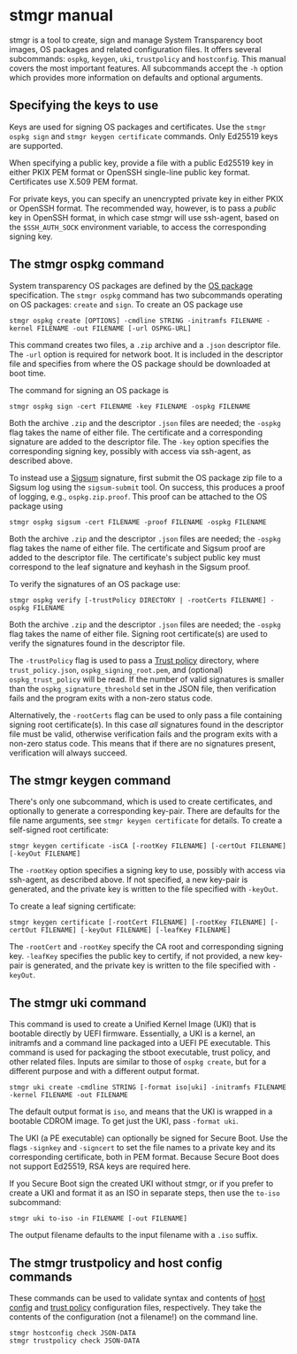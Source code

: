 # stmgr manual

stmgr is a tool to create, sign and manage System Transparency boot
images, OS packages and related configuration files. It offers several
subcommands: `ospkg`, `keygen`, `uki`, `trustpolicy` and `hostconfig`.
This manual covers the most important features. All subcommands accept
the `-h` option which provides more information on defaults and optional
arguments.

## Specifying the keys to use

Keys are used for signing OS packages and certificates.  Use the `stmgr
ospkg sign` and `stmgr keygen certificate` commands.  Only Ed25519 keys
are supported.

When specifying a public key, provide a file with a public Ed25519 key
in either PKIX PEM format or OpenSSH single-line public key format.
Certificates use X.509 PEM format.

For private keys, you can specify an unencrypted private key in either
PKIX or OpenSSH format. The recommended way, however, is to pass a
*public* key in OpenSSH format, in which case stmgr will use ssh-agent,
based on the `$SSH_AUTH_SOCK` environment variable, to access the
corresponding signing key.

## The stmgr ospkg command

System transparency OS packages are defined by the [OS package][]
specification. The `stmgr ospkg` command has two subcommands operating
on OS packages: `create` and `sign`. To create an OS package use

```
stmgr ospkg create [OPTIONS] -cmdline STRING -initramfs FILENAME -kernel FILENAME -out FILENAME [-url OSPKG-URL]
```

This command creates two files, a `.zip` archive and a `.json`
descriptor file. The `-url` option is required for network boot. It is
included in the descriptor file and specifies from where the OS package
should be downloaded at boot time.

The command for signing an OS package is

```
stmgr ospkg sign -cert FILENAME -key FILENAME -ospkg FILENAME
```

Both the archive `.zip` and the descriptor `.json` files are needed; the
`-ospkg` flag takes the name of either file. The certificate and a
corresponding signature are added to the descriptor file. The `-key`
option specifies the corresponding signing key, possibly with access via
ssh-agent, as described above.

To instead use a [Sigsum][] signature, first submit the OS package zip
file to a Sigsum log using the `sigsum-submit` tool. On success, this
produces a proof of logging, e.g., `ospkg.zip.proof`. This proof can
be attached to the OS package using

```
stmgr ospkg sigsum -cert FILENAME -proof FILENAME -ospkg FILENAME
```

Both the archive `.zip` and the descriptor `.json` files are needed; the
`-ospkg` flag takes the name of either file. The certificate and
Sigsum proof are added to the descriptor file. The certificate's
subject public key must correspond to the leaf signature and keyhash
in the Sigsum proof.

To verify the signatures of an OS package use:

```
stmgr ospkg verify [-trustPolicy DIRECTORY | -rootCerts FILENAME] -ospkg FILENAME
```

Both the archive `.zip` and the descriptor `.json` files are needed;
the `-ospkg` flag takes the name of either file. Signing root
certificate(s) are used to verify the signatures found in the
descriptor file.

The `-trustPolicy` flag is used to pass a [Trust policy][] directory,
where `trust_policy.json`, `ospkg_signing_root.pem`, and (optional)
`ospkg_trust_policy` will be read. If the number of valid signatures
is smaller than the `ospkg_signature_threshold` set in the JSON file,
then verification fails and the program exits with a non-zero status
code.

Alternatively, the `-rootCerts` flag can be used to only pass a file
containing signing root certificate(s). In this case *all* signatures
found in the descriptor file must be valid, otherwise verification
fails and the program exits with a non-zero status code. This means
that if there are no signatures present, verification will always
succeed.

[OS package]: https://git.glasklar.is/system-transparency/project/docs/-/blob/v0.5.2/content/docs/reference/os_package.md
[Trust policy]: https://git.glasklar.is/system-transparency/project/docs/-/blob/v0.5.2/content/docs/reference/trust_policy.md
[Sigsum]: https://www.sigsum.org

## The stmgr keygen command

There's only one subcommand, which is used to create certificates, and
optionally to generate a corresponding key-pair. There are defaults for
the file name arguments, see `stmgr keygen certificate` for details. To
create a self-signed root certificate:

```
stmgr keygen certificate -isCA [-rootKey FILENAME] [-certOut FILENAME] [-keyOut FILENAME]
```

The `-rootKey` option specifies a signing key to use, possibly with
access via ssh-agent, as described above. If not specified, a new
key-pair is generated, and the private key is written to the file
specified with `-keyOut`.

To create a leaf signing certificate:

```
stmgr keygen certificate [-rootCert FILENAME] [-rootKey FILENAME] [-certOut FILENAME] [-keyOut FILENAME] [-leafKey FILENAME]
```

The `-rootCert` and `-rootKey` specify the CA root and corresponding
signing key. `-leafKey` specifies the public key to certify, if not
provided, a new key-pair is generated, and the private key is written to
the file specified with `-keyOut`.

## The stmgr uki command

This command is used to create a Unified Kernel Image (UKI) that is
bootable directly by UEFI firmware. Essentially, a UKI is a kernel,
an initramfs and a command line packaged into a UEFI PE executable. This
command is used for packaging the stboot executable, trust policy, and
other related files. Inputs are similar to those of `ospkg create`, but
for a different purpose and with a different output format.

```
stmgr uki create -cmdline STRING [-format iso|uki] -initramfs FILENAME -kernel FILENAME -out FILENAME
```

The default output format is `iso`, and means that the UKI is wrapped in
a bootable CDROM image. To get just the UKI, pass `-format uki`.

The UKI (a PE executable) can optionally be signed for Secure Boot.  Use
the flags `-signkey` and `-signcert` to set the file names to a private
key and its corresponding certificate, both in PEM format.  Because
Secure Boot does not support Ed25519, RSA keys are required here.

If you Secure Boot sign the created UKI without stmgr, or if you prefer to
create a UKI and format it as an ISO in separate steps, then use the `to-iso`
subcommand:

```
stmgr uki to-iso -in FILENAME [-out FILENAME]
```

The output filename defaults to the input filename with a `.iso` suffix.

## The stmgr trustpolicy and host config commands

These commands can be used to validate syntax and contents of [host
config][] and [trust policy][] configuration files, respectively. They
take the contents of the configuration (not a filename!) on the command
line.

```
stmgr hostconfig check JSON-DATA
stmgr trustpolicy check JSON-DATA
```

[trust policy]: https://git.glasklar.is/system-transparency/project/docs/-/blob/v0.5.2/content/docs/reference/trust_policy.md
[host config]: https://git.glasklar.is/system-transparency/project/docs/-/blob/v0.5.2/content/docs/reference/host_configuration.md
